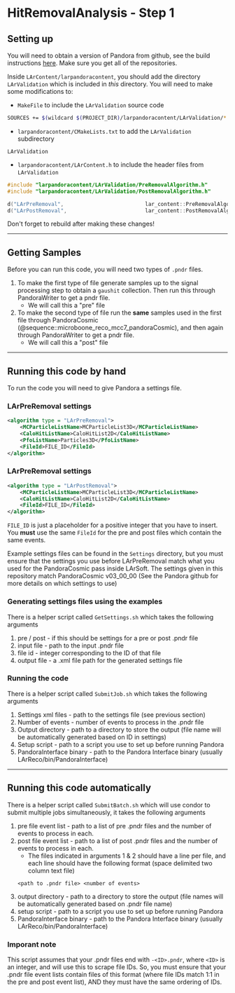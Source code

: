 # HitRemovalAnalysis - Step 1

## Setting up
You will need to obtain a version of Pandora from github, see the build instructions [here](https://github.com/PandoraPFA/PandoraPFA/blob/master/README.md). Make sure you get all of the repositories.

Inside `LArContent/larpandoracontent`, you should add the directory `LArValidation` which is included in *this* directory. You will need to make some modifications to:
- `MakeFile` to include the `LArValidation` source code
```bash
SOURCES += $(wildcard $(PROJECT_DIR)/larpandoracontent/LArValidation/*.cc)
```
- `larpandoracontent/CMakeLists.txt` to add the `LArValidation` subdirectory
```
LArValidation
```
- `larpandoracontent/LArContent.h` to include the header files from `LArValidation`
```c++
#include "larpandoracontent/LArValidation/PreRemovalAlgorithm.h"
#include "larpandoracontent/LArValidation/PostRemovalAlgorithm.h"
```
```c++
d("LArPreRemoval",                          lar_content::PreRemovalAlgorithm::Factory)                                  \
d("LArPostRemoval",                         lar_content::PostRemovalAlgorithm::Factory)                                 \
```

Don't forget to rebuild after making these changes!

------------------------------------------------------------------------------------------------------------

## Getting Samples

Before you can run this code, you will need two types of `.pndr` files.
1. To make the first type of file generate samples up to the signal processing step to obtain a `gaushit` collection.
   Then run this through PandoraWriter to get a pndr file.
   - We will call this a "pre" file
2. To make the second type of file run the **same** samples used in the first file through PandoraCosmic (@sequence::microboone_reco_mcc7_pandoraCosmic), 
   and then again through PandoraWriter to get a pndr file.
   - We will call this a "post" file

------------------------------------------------------------------------------------------------------------

## Running this code by hand

To run the code you will need to give Pandora a settings file.

### LArPreRemoval settings
```xml
<algorithm type = "LArPreRemoval">
    <MCParticleListName>MCParticleList3D</MCParticleListName>
    <CaloHitListName>CaloHitList2D</CaloHitListName>
    <PfoListName>Particles3D</PfoListName>
    <FileId>FILE_ID</FileId>
</algorithm>
```

### LArPreRemoval settings
```xml
<algorithm type = "LArPostRemoval">
    <MCParticleListName>MCParticleList3D</MCParticleListName>
    <CaloHitListName>CaloHitList2D</CaloHitListName>
    <FileId>FILE_ID</FileId>
</algorithm>
```

`FILE_ID` is just a placeholder for a positive integer that you have to insert. You **must** use the same `FileId` for the pre and post files which contain the same events.

Example settings files can be found in the `Settings` directory, but you must ensure that the settings you use before LArPreRemoval match what you used for the PandoraCosmic pass inside LArSoft. The settings given in this repository match PandoraCosmic v03_00_00 (See the Pandora github for more details on which settings to use)

### Generating settings files using the examples

There is a helper script called `GetSettings.sh` which takes the following arguments

1. pre / post  - if this should be settings for a pre or post .pndr file
2. input file  - path to the input .pndr file
3. file id     - integer corresponding to the ID of that file
4. output file - a .xml file path for the generated settings file

### Running the code

There is a helper script called `SubmitJob.sh` which takes the following arguments

1. Settings xml files       - path to the settings file (see previous section)
2. Number of events         - number of events to process in the .pndr file
3. Output directory         - path to a directory to store the output (file name will be automatically generated based on ID in settings)
4. Setup script             - path to a script you use to set up before running Pandora
5. PandoraInterface binary  - path to the Pandora Interface binary (usually LArReco/bin/PandoraInterface)


------------------------------------------------------------------------------------------------------------

## Running this code automatically

There is a helper script called `SubmitBatch.sh` which will use condor to submit multiple jobs simultaneously, it takes the following arguments

1. pre file event list      - path to a list of pre .pndr files and the number of events to process in each.
2. post file event list     - path to a list of post .pndr files and the number of events to process in each.
    - The files indicated in arguments 1 & 2 should have a line per file, and each line should have the following format (space delimited two column text file)
    ```
    <path to .pndr file> <number of events>
    ```
3. output directory         - path to a directory to store the output (file names will be automatically generated based on .pndr file name) 
4. setup script             - path to a script you use to set up before running Pandora
5. PandoraInterface binary  - path to the Pandora Interface binary (usually LArReco/bin/PandoraInterface)

### Imporant note
This script assumes that your .pndr files end with `-<ID>.pndr`, where `<ID>` is an integer, and will use this to scrape file IDs. 
So, you must ensure that your .pndr file event lists contain files of this format (where file IDs match 1:1 in the pre and post event list), AND they must have the same ordering of IDs.
